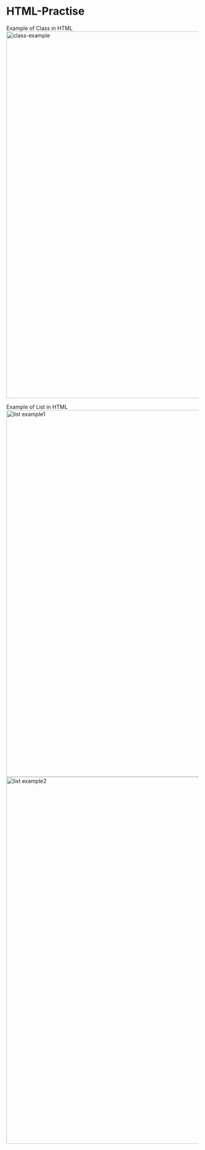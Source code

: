 # HTML-Practise


Example of Class in HTML
<img width="960" alt="class-example" src="https://user-images.githubusercontent.com/42382193/46415675-bad35500-c760-11e8-9fe0-e2b63e2ca720.png">

Example of List in HTML
<img width="960" alt="list example1" src="https://user-images.githubusercontent.com/42382193/46415916-5369d500-c761-11e8-9376-f6ae3337b410.png">
<img width="960" alt="list example2" src="https://user-images.githubusercontent.com/42382193/46415917-5369d500-c761-11e8-8853-e17e1dd23631.png">
